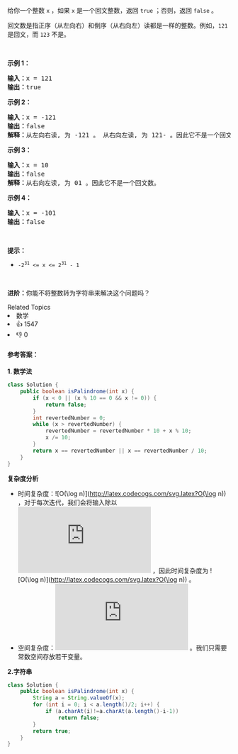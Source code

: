 <p>给你一个整数 <code>x</code> ，如果 <code>x</code> 是一个回文整数，返回 <code>true</code> ；否则，返回 <code>false</code> 。</p>

<p>回文数是指正序（从左向右）和倒序（从右向左）读都是一样的整数。例如，<code>121</code> 是回文，而 <code>123</code> 不是。</p>

<p> </p>

<p><strong>示例 1：</strong></p>

<pre>
<strong>输入：</strong>x = 121
<strong>输出：</strong>true
</pre>

<p><strong>示例 2：</strong></p>

<pre>
<strong>输入：</strong>x = -121
<strong>输出：</strong>false
<strong>解释：</strong>从左向右读, 为 -121 。 从右向左读, 为 121- 。因此它不是一个回文数。
</pre>

<p><strong>示例 3：</strong></p>

<pre>
<strong>输入：</strong>x = 10
<strong>输出：</strong>false
<strong>解释：</strong>从右向左读, 为 01 。因此它不是一个回文数。
</pre>

<p><strong>示例 4：</strong></p>

<pre>
<strong>输入：</strong>x = -101
<strong>输出：</strong>false
</pre>

<p> </p>

<p><strong>提示：</strong></p>

<ul>
	<li><code>-2<sup>31</sup> <= x <= 2<sup>31</sup> - 1</code></li>
</ul>

<p> </p>

<p><strong>进阶：</strong>你能不将整数转为字符串来解决这个问题吗？</p>
<div><div>Related Topics</div><div><li>数学</li></div></div><div><li>👍 1547</li><li>👎 0</li></div>



#### **参考答案：**

**1. 数学法**

```java
class Solution {
    public boolean isPalindrome(int x) {
        if (x < 0 || (x % 10 == 0 && x != 0)) {
            return false;
        }
        int revertedNumber = 0;
        while (x > revertedNumber) {
            revertedNumber = revertedNumber * 10 + x % 10;
            x /= 10;
        }
        return x == revertedNumber || x == revertedNumber / 10;
    }
}
```

**复杂度分析**

- 时间复杂度：![O(\log n)](http://latex.codecogs.com/svg.latex?O(\log n)) ，对于每次迭代，我们会将输入除以 ![10](http://latex.codecogs.com/svg.latex?10) ，因此时间复杂度为 ![O(\log n)](http://latex.codecogs.com/svg.latex?O(\log n)) 。
- 空间复杂度：![O(1)](http://latex.codecogs.com/svg.latex?O(1)) 。我们只需要常数空间存放若干变量。

**2.字符串**

```java
class Solution {
    public boolean isPalindrome(int x) {
        String a = String.valueOf(x);
        for (int i = 0; i < a.length()/2; i++) {
            if (a.charAt(i)!=a.charAt(a.length()-i-1))
                return false;
        }
        return true;
    }
}
```

